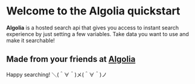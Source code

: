 Welcome to the Algolia quickstart
=========================

**Algolia** is a hosted search api that gives you access to instant search experience by just setting a few variables. Take data you want to use and make it searchable!

Made from your friends at [Algolia](https://algolia.com/)
------------
Happy searching!
＼(＾∀＾)メ(＾∀＾)ノ
